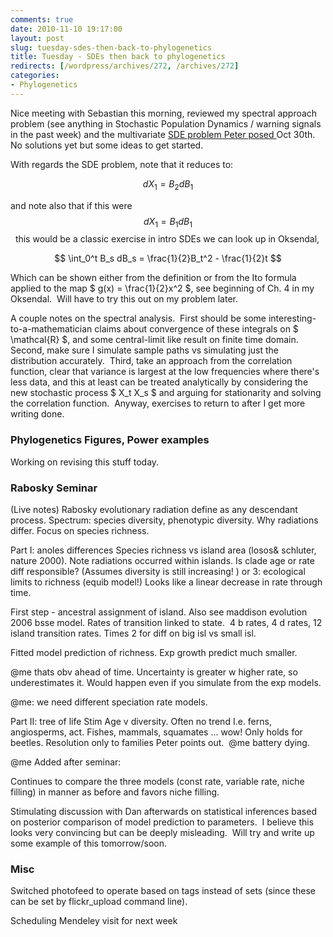 ```yaml
---
comments: true
date: 2010-11-10 19:17:00
layout: post
slug: tuesday-sdes-then-back-to-phylogenetics
title: Tuesday - SDEs then back to phylogenetics
redirects: [/wordpress/archives/272, /archives/272]
categories:
- Phylogenetics
---
```


Nice meeting with Sebastian this morning, reviewed my spectral approach problem (see anything in Stochastic Population Dynamics / warning signals in the past week) and the multivariate [SDE problem Peter posed ](http://www.carlboettiger.info/archives/151)Oct 30th. No solutions yet but some ideas to get started.

With regards the SDE problem, note that it reduces to:

$$ dX_1 = B_2 d B_1 $$

and note also that if this were $$ dX_1 = B_1 d B_1 $$  this would be a classic exercise in intro SDEs we can look up in Oksendal,

$$ \int_0^t B_s dB_s = \frac{1}{2}B_t^2 - \frac{1}{2}t $$

Which can be shown either from the definition or from the Ito formula applied to the map $ g(x) = \frac{1}{2}x^2 $, see beginning of Ch. 4 in my Oksendal.  Will have to try this out on my problem later.

A couple notes on the spectral analysis.  First should be some interesting-to-a-mathematician claims about convergence of these integrals on $ \mathcal{R} $, and some central-limit like result on finite time domain. Second, make sure I simulate sample paths vs simulating just the distribution accurately.  Third, take an approach from the correlation function, clear that variance is largest at the low frequencies where there's less data, and this at least can be treated analytically by considering the new stochastic process $ X_t X_s $ and arguing for stationarity and solving the correlation function.  Anyway, exercises to return to after I get more writing done.


### Phylogenetics Figures, Power examples


Working on revising this stuff today.


### Rabosky Seminar


(Live notes) Rabosky evolutionary radiation define as any descendant process.  Spectrum: species diversity, phenotypic diversity.  Why radiations differ.  Focus on species richness.

Part I: anoles differences
Species richness vs island area (losos&  schluter, nature 2000).  Note radiations occurred within islands.  Is clade age or rate diff responsible?  (Assumes diversity is still increasing! )  or 3: ecological limits to richness (equib model!)   Looks like a linear decrease in rate through time.

First step - ancestral assignment of island.  Also see maddison evolution 2006 bsse model.  Rates of transition linked to state.  4 b rates, 4 d rates, 12 island transition rates. Times 2 for diff on big isl vs small isl.

Fitted model prediction of richness.  Exp growth predict much smaller.

@me thats obv ahead of time.  Uncertainty is greater w higher rate, so underestimates it.  Would happen even if you simulate from the exp models.

@me: we need different speciation rate models.

Part II:  tree of life
Stim Age v diversity. Often no trend I.e. ferns, angiosperms, act. Fishes, mammals, squamates ... wow!   Only holds for beetles.  Resolution only to families Peter points out.  @me battery dying.

@me Added after seminar:

Continues to compare the three models (const rate, variable rate, niche filling) in manner as before and favors niche filling.

Stimulating discussion with Dan afterwards on statistical inferences based on posterior comparison of model prediction to parameters.  I believe this looks very convincing but can be deeply misleading.  Will try and write up some example of this tomorrow/soon.


### Misc


Switched photofeed to operate based on tags instead of sets (since these can be set by flickr_upload command line).

Scheduling Mendeley visit for next week
